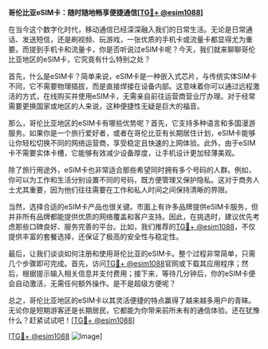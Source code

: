 **哥伦比亚eSIM卡：随时随地畅享便捷通信[[TG💪+ @esim1088](https://t.me/s/esim1088)]**

在当今这个数字化时代，移动通信已经深深融入我们的日常生活。无论是日常通话、发送短信，还是刷视频、玩游戏，一张优质的手机卡或流量卡都显得尤为重要。而提到手机卡和流量卡，你是否听说过eSIM卡呢？今天，我们就来聊聊哥伦比亚地区的eSIM卡，它究竟有什么特别之处？

首先，什么是eSIM卡？简单来说，eSIM卡是一种嵌入式芯片，与传统实体SIM卡不同，它不需要物理插拔，而是直接焊接在设备内部。这意味着你可以通过远程激活的方式，在线购买并使用eSIM卡，无需亲自前往运营商营业厅办理。对于经常需要更换国家或地区的人来说，这种便捷性无疑是巨大的福音。

那么，哥伦比亚地区的eSIM卡有哪些优势呢？首先，它支持多种语言和多国漫游服务。如果你是一个旅行爱好者，或者在哥伦比亚有长期居住计划，eSIM卡能够让你轻松切换不同的网络运营商，享受稳定且快速的上网体验。此外，由于eSIM卡不需要实体卡槽，它能够有效减少设备厚度，让手机设计更加轻薄美观。

除了旅行用途外，eSIM卡也非常适合那些希望同时拥有多个号码的人群。例如，你可以为工作和生活分别设置不同的号码，既方便管理又保护隐私。这对于商务人士尤其重要，因为他们往往需要在工作和私人时间之间保持清晰的界限。

当然，选择合适的eSIM卡产品也很关键。市面上有许多品牌提供eSIM卡服务，但并非所有品牌都能提供优质的网络覆盖和客户支持。因此，在挑选时，建议优先考虑那些口碑良好、服务完善的平台。比如，我们推荐的[TG💪+ @esim1088](https://t.me/s/esim1088)，不仅提供丰富的套餐选择，还保证了极高的安全性与稳定性。

最后，让我们谈谈如何注册和使用哥伦比亚的eSIM卡。整个过程非常简单，只需几个步骤即可完成。首先，访问[TG💪+ @esim1088](https://t.me/s/esim1088)官网或下载其应用程序；然后，根据提示输入相关信息并支付费用；接下来，等待几分钟后，你的eSIM卡便会自动激活，无需任何额外操作。是不是超级方便呢？

总之，哥伦比亚地区的eSIM卡以其灵活便捷的特点赢得了越来越多用户的青睐。无论你是短期游客还是长期居民，它都能为你带来前所未有的通信体验。还在犹豫什么？赶紧试试吧！[[TG💪+ @esim1088](https://t.me/s/esim1088)] 

[[TG💪+ @esim1088](https://t.me/s/esim1088) ![Image](https://i.postimg.cc/4NQfJmqS/Snipaste-2025-05-13-00-14-12.png)]